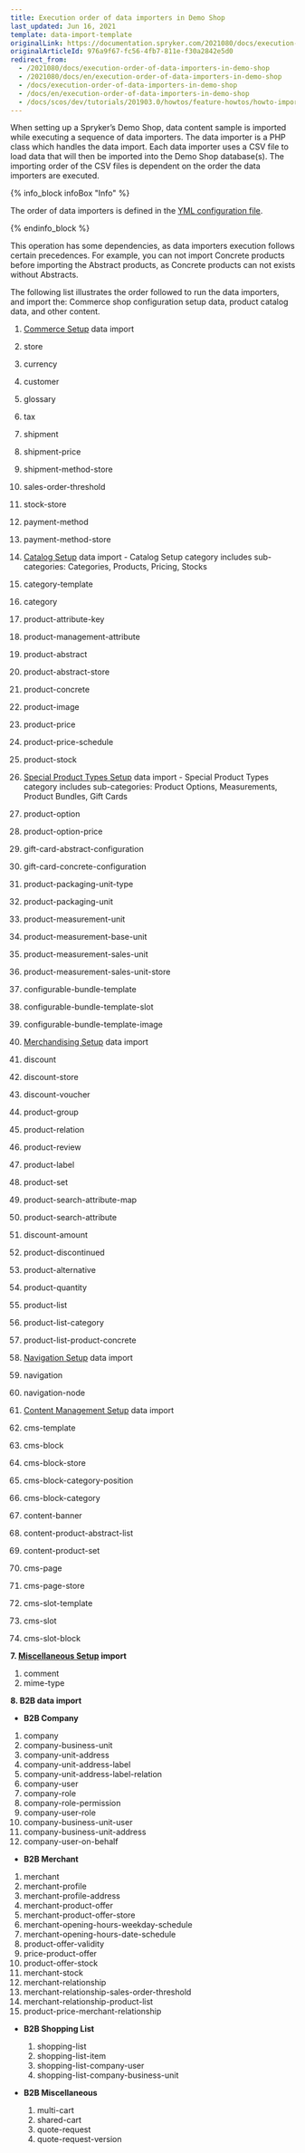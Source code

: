 ```yaml
---
title: Execution order of data importers in Demo Shop
last_updated: Jun 16, 2021
template: data-import-template
originalLink: https://documentation.spryker.com/2021080/docs/execution-order-of-data-importers-in-demo-shop
originalArticleId: 976a9f67-fc56-4fb7-811e-f30a2842e5d0
redirect_from:
  - /2021080/docs/execution-order-of-data-importers-in-demo-shop
  - /2021080/docs/en/execution-order-of-data-importers-in-demo-shop
  - /docs/execution-order-of-data-importers-in-demo-shop
  - /docs/en/execution-order-of-data-importers-in-demo-shop
  - /docs/scos/dev/tutorials/201903.0/howtos/feature-howtos/howto-import-merchants-and-merchant-relations.html
---
```


When setting up a Spryker’s Demo Shop, data content sample is imported while executing a sequence of data importers. The data importer is a PHP class which handles the data import. Each data importer uses a CSV file to load data that will then be imported into the Demo Shop database(s). The importing order of the CSV files is dependent on the order the data importers are executed.

{% info_block infoBox "Info" %}

The order of data importers is defined in the [YML configuration file](/docs/scos/dev/data-import/{{page.version}}/importing-data-with-a-configuration-file.html).

{% endinfo_block %}

This operation has some dependencies, as data importers execution follows certain precedences. For example, you can not import Concrete products before importing the Abstract products, as Concrete products can not exists without Abstracts.

The following list illustrates the order followed to run the data importers, and import the: Commerce shop configuration setup data, product catalog data, and other content.

1. [Commerce Setup](/docs/scos/dev/data-import/{{page.version}}/data-import-categories/commerce-setup/commerce-setup.html) data import

  1. store
  2. currency
  3. customer
  4. glossary
  5. tax
  6. shipment
  7. shipment-price
  8. shipment-method-store
  9. sales-order-threshold
  10. stock-store
  11. payment-method
  12. payment-method-store

2. [Catalog Setup](/docs/scos/dev/data-import/{{page.version}}/data-import-categories/catalog-setup/catalog-setup.html) data import - Catalog Setup category includes sub-categories: Categories, Products, Pricing, Stocks

  13. category-template
  14. category
  15. product-attribute-key
  16. product-management-attribute
  17. product-abstract
  18. product-abstract-store
  19. product-concrete
  20. product-image
  21. product-price
  22. product-price-schedule
  23. product-stock


3. [Special Product Types Setup](/docs/scos/dev/data-import/{{page.version}}/data-import-categories/special-product-types/special-product-types-import-category.html) data import - Special Product Types category includes sub-categories: Product Options, Measurements, Product Bundles, Gift Cards

  24. product-option
  25. product-option-price
  26. gift-card-abstract-configuration
  27. gift-card-concrete-configuration
  28. product-packaging-unit-type
  29. product-packaging-unit
  30. product-measurement-unit
  31. product-measurement-base-unit
  32. product-measurement-sales-unit
  33. product-measurement-sales-unit-store
  34. configurable-bundle-template
  35. configurable-bundle-template-slot
  36. configurable-bundle-template-image


4. [Merchandising Setup](/docs/scos/dev/data-import/{{page.version}}/data-import-categories/merchandising-setup/merchandising-setup.html) data import

  37. discount
  38. discount-store
  39. discount-voucher
  40. product-group
  41. product-relation
  42. product-review
  43. product-label
  44. product-set
  45. product-search-attribute-map
  46. product-search-attribute
  47. discount-amount
  48. product-discontinued
  49. product-alternative
  50. product-quantity
  51. product-list
  52. product-list-category
  53. product-list-product-concrete

5. [Navigation Setup](/docs/scos/dev/data-import/{{page.version}}/data-import-categories/navigation-setup/navigation-setup.html) data import

  54. navigation
  55. navigation-node

6. [Content Management Setup](/docs/scos/dev/data-import/{{page.version}}/data-import-categories/content-management/content-management.html) data import

  56. cms-template
  57. cms-block
  58. cms-block-store
  59. cms-block-category-position
  60. cms-block-category
  61. content-banner
  62. content-product-abstract-list
  63. content-product-set
  64. cms-page
  65. cms-page-store
  66. cms-slot-template
  67. cms-slot
  68. cms-slot-block

**7. [Miscellaneous Setup](/docs/scos/dev/data-import/{{page.version}}/data-import-categories/miscellaneous/miscellaneous.html) import**

  1. comment
  2. mime-type

**8. B2B data import**

*  **B2B Company**

  1. company
  2. company-business-unit
  3. company-unit-address
  4. company-unit-address-label
  5. company-unit-address-label-relation
  6. company-user
  7. company-role
  8. company-role-permission
  9. company-user-role
  10. company-business-unit-user
  11. company-business-unit-address
  12. company-user-on-behalf

*  **B2B Merchant**

  1. merchant
  2. merchant-profile
  3. merchant-profile-address
  4. merchant-product-offer
  5. merchant-product-offer-store
  6. merchant-opening-hours-weekday-schedule
  7. merchant-opening-hours-date-schedule
  8. product-offer-validity
  9. price-product-offer
  10. product-offer-stock
  11. merchant-stock
  12. merchant-relationship
  13. merchant-relationship-sales-order-threshold
  14. merchant-relationship-product-list
  15. product-price-merchant-relationship

* **B2B Shopping List**

  1. shopping-list
  2. shopping-list-item
  3. shopping-list-company-user
  4. shopping-list-company-business-unit

* **B2B Miscellaneous**

  1. multi-cart
  2. shared-cart
  3. quote-request
  4. quote-request-version
